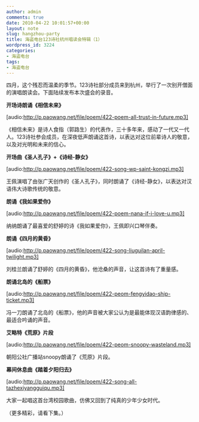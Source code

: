 ```yaml
---
author: admin
comments: true
date: 2010-04-22 10:01:57+00:00
layout: note
slug: hangzhou-party
title: 海盗电台123诗社杭州唱读会特辑（1）
wordpress_id: 3224
categories:
- 海盗电台
tags:
- 海盗电台
---
```


四月，这个残忍而温柔的季节。123诗社部分成员来到杭州，举行了一次别开僧面的演唱朗读会。下面陆续发布本次盛会的录音。

**开场诗朗诵《相信未来》**

[audio:http://p.paowang.net/file/poem/422-poem-all-trust-in-future.mp3]

《相信未来》是诗人食指（郭路生）的代表作，三十多年来，感动了一代又一代人。123诗社参会成员，在深夜低声朗诵这首诗，以表达对这位前辈诗人的敬意，以及对光明和未来的信心。

**开场曲《圣人孔子》+《诗经-静女》**

[audio:http://p.paowang.net/file/poem/422-song-wp-saint-kongzi.mp3]

王佩演唱了由张广天创作的《圣人孔子》，同时朗诵了《诗经-静女》，以表达对汉语伟大诗歌传统的敬意。

**朗诵《我如果爱你》**

[audio:http://p.paowang.net/file/poem/422-poem-nana-if-i-love-u.mp3]

纳纳朗诵了最喜爱的舒婷的诗《我如果爱你》，王佩即兴口琴伴奏。

**朗诵《四月的黄昏》**

[audio:http://p.paowang.net/file/poem/422-song-liuguilan-april-twilight.mp3]

刘桂兰朗诵了舒婷的《四月的黄昏》，他沧桑的声音，让这首诗有了重量感。

**朗诵北岛的《船票》**

[audio:http://p.paowang.net/file/poem/422-peom-fengyidao-ship-ticket.mp3]

冯一刀朗诵了北岛的《船票》，他的声音被大家公认为是最能体现汉语韵律感的、最适合吟诵的声音。

**艾略特《荒原》片段**

[audio:http://p.paowang.net/file/poem/422-peom-snoopy-wasteland.mp3]

朝阳公社广播站snoopy朗诵了《荒原》片段。

**幕间休息曲《踏着夕阳归去》**

[audio:http://p.paowang.net/file/poem/422-song-all-tazhexiyangguiqu.mp3]

大家一起唱这首台湾校园歌曲，仿佛又回到了纯真的少年少女时代。

（更多精彩，请看下集。）


